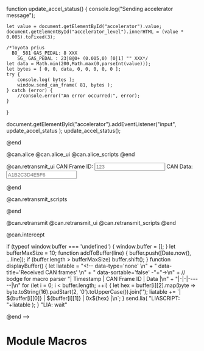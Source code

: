 <!--
attribute: 
version:  0.0.1
language: en
narrator: UK English Female
title: Module Macros for WebSerial
comment:  This is placeholder module to save macros used in other modules.



@version_history 

@end

@onload
    console.log("Loading interface module");

    // can_message_handler should be called whenever a CAN message is received
    window.can_message_handler = function(frameid, data) {
        console.log( "CAN message handler" );
       
        if( frameid == 203 ) // SCM_FEEDBACK
        {   
            // data[1] is an array of multiple integers where each element represents the value of a byte
            // convert into a single integer where the lsb were contained in element 0

            // true if bit 6 of data is set
            window.turnSignalsStates.left = (data[0] & (1 << 6)) !== 0;     
            window.turnSignalsStates.right = (data[0] & (1 << 5)) !== 0;
        }   
        else if( frameid == 81 ) // GAS_PEDAL
        {
            window.tacho = data[2] * 0.005;
        }
        else if( frameid == 20 ) // SEATS_DOORS
        {
            console.log("seats_doors");
            
            // oh god this code is terrible, figure out javascript conditional logic at some point
            window.iconsStates.seatBelt = (data[7] & (1 << 6)) !== 0 ? 1 : 0;
            window.iconsStates.doors = (data[5] & (1 << 5)) !== 0 || 
                                       (data[5] & (1 << 4)) !== 0 ||
                                       (data[5] & (1 << 3)) !== 0 ||
                                       (data[5] & (1 << 2)) ? 1 : 0;
        }
        else if( frameid == 40 ) // LIGHT_STALK
        {
            console.log("light stalk");
            window.iconsStates.dippedBeam = (data[0] & (1 << 5)) !== 0 ? 1 : 0;
            window.iconsStates.highBeam = (data[0] & (1 << 6)) !== 0 ? 1 : 0;
        }
    }
@end

@_l
<input type="checkbox" id="left">
@end

@_r
<input type="checkbox" id="right">
@end

@_o
<input type="radio" name="headlights" value="off">
@end

@_d
<input type="radio" name="headlights" value="low">
@end 

@_f
<input type="radio" name="headlights" value="high">
@end

@_fl
<input type="checkbox" id="fl_door">
@end

@_fr
<input type="checkbox" id="fr_door">
@end

@_rl
<input type="checkbox" id="rl_door">
@end

@_rr
<input type="checkbox" id="rr_door">
@end

@_s
<input type="checkbox" id="seatbelt">
@end

@_a
<input type="range" min="0" max="200" value="0" id="accelerator">
@end

@_al
<span id="accelerator_level"></span>
@end

@can.alice_ui
```ascii
            '--------+---------'
            | Left ← | → Right |
            +--------+---------+
Indicators  |  "@_l" |  "@_r"  |
            +--------+---------+
Front doors |  "@_fl"|  "@_fr" |
            |        |         |
Rear  doors |  "@_rl"|  "@_rr" |
            '--------+---------'
        '------+--------+------'
 Head   | Off  | Dipped | Full |
lights  | "@_o"|  "@_d" | "@_f"|
        '------+--------+------'

Driver seatbelt "@_s"

Accelerator "@_a               "
"@_al"
```
@end

@can.alice_scripts
<script> <!-- accelerator -->
function update_accel_status()
{
    console.log("Sending accelerator message");

    let value = document.getElementById("accelerator").value;
    document.getElementById("accelerator_level").innerHTML = (value * 0.005).toFixed(3);

    /*Toyota prius
      BO_ 581 GAS_PEDAL: 8 XXX
        SG_ GAS_PEDAL : 23|8@0+ (0.005,0) [0|1] "" XXX*/
    let data = Math.min(200,Math.max(0,parseInt(value)));   
    let bytes = [ 0, 0, data, 0, 0, 0, 0, 0 ];
    try {
        console.log( bytes );
        window.send_can_frame( 81, bytes );
    } catch (error) {
        //console.error("An error occurred:", error);
    }
}

document.getElementById("accelerator").addEventListener("input", update_accel_status );
update_accel_status();
</script>

<script> <!-- doors -->
function update_door_status()
{
    console.log("Sending door message");

    /*BO_ 1568 SEATS_DOORS: 8 XXX
        SG_ SEATBELT_DRIVER_UNLATCHED : 62|1@0+ (1,0) [0|1] "" XXX
        SG_ DOOR_OPEN_FL : 45|1@0+ (1,0) [0|1] "" XXX
        SG_ DOOR_OPEN_RL : 42|1@0+ (1,0) [0|1] "" XXX
        SG_ DOOR_OPEN_RR : 43|1@0+ (1,0) [0|1] "" XXX
        SG_ DOOR_OPEN_FR : 44|1@0+ (1,0) [0|1] "" XXX*/
    let byte5 = ( document.getElementById('fl_door').checked ? (1 << 5) : 0 ) +
                ( document.getElementById('fr_door').checked ? (1 << 4) : 0 ) +
                ( document.getElementById('rl_door').checked ? (1 << 3) : 0 ) +
                ( document.getElementById('rr_door').checked ? (1 << 2) : 0 );
    let byte7 = document.getElementById('seatbelt').checked ? (1 << 6) : 0;
    let bytes = [ 0, 0, 0, 0, 0, byte5, 0, byte7 ];

    console.log( bytes );
    try {
        window.send_can_frame( 20, bytes );
    } catch (error) {
        //console.error("An error occurred:", error);
    }
}

document.getElementById('seatbelt').addEventListener('click', update_door_status);
document.getElementById('fl_door').addEventListener('click', update_door_status);
document.getElementById('fr_door').addEventListener('click', update_door_status);
document.getElementById('rl_door').addEventListener('click', update_door_status);
document.getElementById('rr_door').addEventListener('click', update_door_status);
</script>

<script> <!-- headlights -->
let sendLightStatus = function()
{
  /*BO_ 1570 LIGHT_STALK: 8 SCM
      SG_ AUTO_HIGH_BEAM : 37|1@0+ (1,0) [0|1] "" XXX
      SG_ FRONT_FOG : 27|1@0+ (1,0) [0|1] "" XXX
      SG_ PARKING_LIGHT : 28|1@0+ (1,0) [0|1] "" XXX
      SG_ LOW_BEAM : 29|1@0+ (1,0) [0|1] "" XXX
      SG_ HIGH_BEAM : 30|1@0+ (1,0) [0|1] "" XXX
      SG_ DAYTIME_RUNNING_LIGHT : 31|1@0+ (1,0) [0|1] "" XXX*/

    console.log("Sending light message");

    let selectedHeadlight = document.querySelector('input[name="headlights"]:checked').value;

    console.log( selectedHeadlight );

    let byte0 = ( selectedHeadlight == 'auto' ? (1 << 1) : 0 ) +
                ( selectedHeadlight == 'low' ? (1 << 5) : 0 ) +
                ( selectedHeadlight == 'high' ? (1 << 6) : 0 );
    let bytes = [ byte0, 0, 0, 0, 0, 0, 0, 0 ];

    try
    {
        window.send_can_frame( 40, bytes );
    }
    catch (error)
    {
        //console.error("An error occurred:", error);
    }
}

document.querySelectorAll('input[name="headlights"]').forEach(element => {
  element.addEventListener('change', sendLightStatus);
});
</script>

<script> <!-- indicators -->
let sendSignalMsg = function()
{
    console.log("Sending signal message");

    let byte0 = ( document.getElementById('left').checked ? (1 << 6) : 0 ) +
                ( document.getElementById('right').checked ? (1 << 5) : 0 );
    let bytes = [ byte0, 0, 0, 0, 0, 0, 0, 0 ];

    try {
      window.send_can_frame( 203, bytes );
    }
    catch (error) {
        //console.error("An error occurred:", error);
    }
}

document.getElementById('left').addEventListener('click', sendSignalMsg);
document.getElementById('right').addEventListener('click', sendSignalMsg);
</script>
@end

@can.alice
@can.alice_ui
@can.alice_scripts
@end


@can.retransmit_ui
<label>CAN Frame ID: </label><input class="lia-quiz__input" type="text" id="can_frame_id" placeholder="123">
<label>CAN Data: </label><input class="lia-quiz__input" type="text" id="can_frame_data" placeholder="A1B2C3D4E5F6">
<div id="sliders" style="display: none;">
  <label>Duration: </label><span id="duration"></span><input type="range" min="1" max="30" value="1" id="can_frame_duration">
  <label>Rate: </label><span id="hz"></span><input type="range" min="1" max="100" value="1" id="can_frame_hz">
</div>
@end

@can.retransmit_scripts
<script>
  function update_frame_duration()
  {
    let value = document.getElementById("can_frame_duration").value;
    document.getElementById("duration").innerHTML = value + " second/s";
  }

  function update_frame_hz()
  {
    let value = document.getElementById("can_frame_hz").value;
    document.getElementById("hz").innerHTML = value + " Hz";
  }

  document.getElementById("can_frame_duration").addEventListener("input", update_frame_duration);
  update_frame_duration();

  document.getElementById("can_frame_hz").addEventListener("input", update_frame_hz);
  update_frame_hz();
</script>

<script input="submit" default="Send">
  function submit()
  {
    // process frame id
    let id = parseInt(document.getElementById("can_frame_id").value);
    if( isNaN(id) )
    {
        send.lia("Invalid CAN Frame ID");
        return;
    }

    // process data
    let rawdata = document.getElementById("can_frame_data").value.toUpperCase();
    if( rawdata.startsWith("0X") ) rawdata = rawdata.slice(2);
    let matchdata = rawdata.match(/.{2}/g)
    
    if( matchdata == null )
    {
        send.lia("Invalid CAN data format");
        return;
    }
    
    let data = matchdata.map(byte => parseInt(byte, 16));

    // if sliders are visible, handle hz and duration
    let duration = 1;
    let hz = 1;
    if( document.getElementById("sliders").style.display !== "none" ) 
    {
        duration = parseFloat(document.getElementById("can_frame_duration").value);
        hz = parseFloat(document.getElementById("can_frame_hz").value);
    }

    let num = duration * hz;

    send.lia("Sending "+num+" messages");

    let interval = setInterval(() => {
        window.send_can_frame( id, data );
        num -= 1;
        send.lia( "Messages remaining: "+num );

        if (num <= 0) {
        clearInterval(interval);
        send.lia("Send");
        }
    }, 1000 / hz);
  }

  submit();

</script>
@end

@can.retransmit
@can.retransmit_ui
@can.retransmit_scripts
@end

@can.intercept

<script style="display: block" modify="false">
    if (typeof window.buffer === 'undefined') {
        window.buffer = [];
    }
    
    let bufferMaxSize = 10;

    function addToBuffer(line) 
    {
        buffer.push([Date.now(), ...line]);
        if (buffer.length > bufferMaxSize) 
            buffer.shift();
    }

    function displayBuffer()
    {
        let liatable =  "<!-- data-type='none' \n" +
                        "     data-title='Received CAN frames' \n" + 
                        "     data-sortable='false' -"+"->\n" + // bodge for macro parser
                        "| Timestamp | CAN Frame ID | Data |\n" +
                        "|-|-|------|\n"

        for (let i = 0; i < buffer.length; ++i) {  
            let hex = buffer[i][2].map(byte => byte.toString(16).padStart(2, '0').toUpperCase()).join('');
            liatable += `| ${buffer[i][0]} | ${buffer[i][1]} | 0x${hex} |\n`;
        }

        send.lia( "LIASCRIPT: "+liatable );
    }

    "LIA: wait"
</script>
@end
-->

# Module Macros

